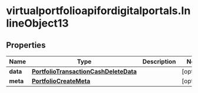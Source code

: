 # virtualportfolioapifordigitalportals.InlineObject13

## Properties

Name | Type | Description | Notes
------------ | ------------- | ------------- | -------------
**data** | [**PortfolioTransactionCashDeleteData**](PortfolioTransactionCashDeleteData.md) |  | [optional] 
**meta** | [**PortfolioCreateMeta**](PortfolioCreateMeta.md) |  | [optional] 


